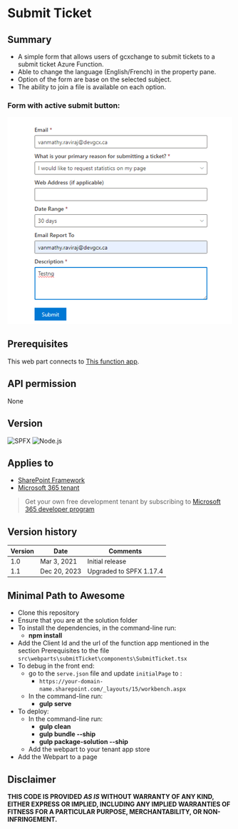 # Submit Ticket

## Summary
- A simple form that allows users of gcxchange to submit tickets to a submit ticket Azure Function.
- Able to change the language (English/French) in the property pane.
- Option of the form are base on the selected subject. 
- The ability to join a file is available on each option.

### Form with active submit button:
![Form with active submit button](./src/webparts/submitTicket/assets/submit-ticket-form-with-active-submit-button.png)

## Prerequisites
This web part connects to [This function app](https://github.com/gcxchange-gcechange/CreateTicketAzureFunction).

## API permission
None
## Version 
![SPFX](https://img.shields.io/badge/SPFX-1.17.4-green.svg)
![Node.js](https://img.shields.io/badge/Node.js-v16.13+-green.svg)


## Applies to

- [SharePoint Framework](https://aka.ms/spfx)
- [Microsoft 365 tenant](https://docs.microsoft.com/en-us/sharepoint/dev/spfx/set-up-your-developer-tenant)

> Get your own free development tenant by subscribing to [Microsoft 365 developer program](http://aka.ms/o365devprogram)

## Version history

| Version | Date         | Comments                |
| ------- | ------------ | ----------------------- |
| 1.0     | Mar 3, 2021 | Initial release         |
| 1.1     | Dec 20, 2023 | Upgraded to SPFX 1.17.4 |

## Minimal Path to Awesome
- Clone this repository
- Ensure that you are at the solution folder
- To install the dependencies, in the command-line run:
  - **npm install**
- Add the Client Id and the url of the function app mentioned in the section Prerequisites to the file `src\webparts\submitTicket\components\SubmitTicket.tsx`
- To debug in the front end:
  - go to the `serve.json` file and update `initialPage` to :
    - `https://your-domain-name.sharepoint.com/_layouts/15/workbench.aspx`
  - In the command-line run:
    - **gulp serve**
- To deploy:
  - In the command-line run:
    - **gulp clean**
    - **gulp bundle --ship**
    - **gulp package-solution --ship**
  - Add the webpart to your tenant app store
- Add the Webpart to a page
## Disclaimer
**THIS CODE IS PROVIDED *AS IS* WITHOUT WARRANTY OF ANY KIND, EITHER EXPRESS OR IMPLIED, INCLUDING ANY IMPLIED WARRANTIES OF FITNESS FOR A PARTICULAR PURPOSE, MERCHANTABILITY, OR NON-INFRINGEMENT.**